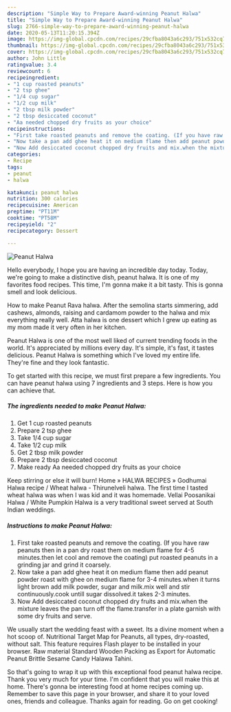```yaml
---
description: "Simple Way to Prepare Award-winning Peanut Halwa"
title: "Simple Way to Prepare Award-winning Peanut Halwa"
slug: 2766-simple-way-to-prepare-award-winning-peanut-halwa
date: 2020-05-13T11:20:15.394Z
image: https://img-global.cpcdn.com/recipes/29cfba8043a6c293/751x532cq70/peanut-halwa-recipe-main-photo.jpg
thumbnail: https://img-global.cpcdn.com/recipes/29cfba8043a6c293/751x532cq70/peanut-halwa-recipe-main-photo.jpg
cover: https://img-global.cpcdn.com/recipes/29cfba8043a6c293/751x532cq70/peanut-halwa-recipe-main-photo.jpg
author: John Little
ratingvalue: 3.4
reviewcount: 6
recipeingredient:
- "1 cup roasted peanuts"
- "2 tsp ghee"
- "1/4 cup sugar"
- "1/2 cup milk"
- "2 tbsp milk powder"
- "2 tbsp desiccated coconut"
- "Aa needed chopped dry fruits as your choice"
recipeinstructions:
- "First take roasted peanuts and remove the coating. (If you have raw peanuts then in a pan dry roast them on medium flame for 4-5 minutes.then let cool and remove the coating) put roasted peanuts in a grinding jar and grind it coarsely."
- "Now take a pan add ghee heat it on medium flame then add peanut powder roast with ghee on medium flame for 3-4 minutes.when it turns light brown add milk powder, sugar and milk.mix well and stir continuously.cook untill sugar dissolved.it takes 2-3 minutes."
- "Now Add desiccated coconut chopped dry fruits and mix.when the mixture leaves the pan turn off the flame.transfer in a plate garnish with some dry fruits and serve."
categories:
- Recipe
tags:
- peanut
- halwa

katakunci: peanut halwa 
nutrition: 300 calories
recipecuisine: American
preptime: "PT11M"
cooktime: "PT58M"
recipeyield: "2"
recipecategory: Dessert

---
```



![Peanut Halwa](https://img-global.cpcdn.com/recipes/29cfba8043a6c293/751x532cq70/peanut-halwa-recipe-main-photo.jpg)

Hello everybody, I hope you are having an incredible day today. Today, we're going to make a distinctive dish, peanut halwa. It is one of my favorites food recipes. This time, I'm gonna make it a bit tasty. This is gonna smell and look delicious.

How to make Peanut Rava halwa. After the semolina starts simmering, add cashews, almonds, raising and cardamom powder to the halwa and mix everything really well. Atta halwa is one dessert which I grew up eating as my mom made it very often in her kitchen.

Peanut Halwa is one of the most well liked of current trending foods in the world. It's appreciated by millions every day. It's simple, it's fast, it tastes delicious. Peanut Halwa is something which I've loved my entire life. They're fine and they look fantastic.


To get started with this recipe, we must first prepare a few ingredients. You can have peanut halwa using 7 ingredients and 3 steps. Here is how you can achieve that.

<!--inarticleads1-->

##### The ingredients needed to make Peanut Halwa:

1. Get 1 cup roasted peanuts
1. Prepare 2 tsp ghee
1. Take 1/4 cup sugar
1. Take 1/2 cup milk
1. Get 2 tbsp milk powder
1. Prepare 2 tbsp desiccated coconut
1. Make ready Aa needed chopped dry fruits as your choice


Keep stirring or else it will burn! Home » HALWA RECIPES » Godhumai Halwa recipe / Wheat halwa - Thirunelveli halwa. The first time I tasted wheat halwa was when I was kid and it was homemade. Vellai Poosanikai Halwa / White Pumpkin Halwa is a very traditional sweet served at South Indian weddings. 

<!--inarticleads2-->

##### Instructions to make Peanut Halwa:

1. First take roasted peanuts and remove the coating. (If you have raw peanuts then in a pan dry roast them on medium flame for 4-5 minutes.then let cool and remove the coating) put roasted peanuts in a grinding jar and grind it coarsely.
1. Now take a pan add ghee heat it on medium flame then add peanut powder roast with ghee on medium flame for 3-4 minutes.when it turns light brown add milk powder, sugar and milk.mix well and stir continuously.cook untill sugar dissolved.it takes 2-3 minutes.
1. Now Add desiccated coconut chopped dry fruits and mix.when the mixture leaves the pan turn off the flame.transfer in a plate garnish with some dry fruits and serve.


We usually start the wedding feast with a sweet. Its a divine moment when a hot scoop of. Nutritional Target Map for Peanuts, all types, dry-roasted, without salt. This feature requires Flash player to be installed in your browser. Raw material Standard Wooden Packing as Export for Automatic Peanut Brittle Sesame Candy Halawa Tahini. 

So that's going to wrap it up with this exceptional food peanut halwa recipe. Thank you very much for your time. I'm confident that you will make this at home. There's gonna be interesting food at home recipes coming up. Remember to save this page in your browser, and share it to your loved ones, friends and colleague. Thanks again for reading. Go on get cooking!
